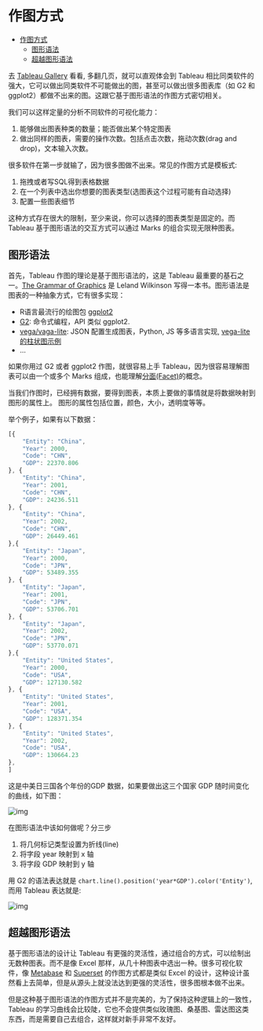 # 作图方式

<!-- TOC -->

- [作图方式](#作图方式)
  - [图形语法](#图形语法)
  - [超越图形语法](#超越图形语法)

<!-- /TOC -->

去 [Tableau Gallery](https://public.tableau.com/en-us/gallery/?tab=viz-of-the-day&type=viz-of-the-day) 看看, 多翻几页，就可以直观体会到 Tableau 相比同类软件的强大，它可以做出同类软件不可能做出的图，甚至可以做出很多图表库（如 G2 和 ggplot2）都做不出来的图。这跟它基于图形语法的作图方式密切相关。

我们可以这样定量的分析不同软件的可视化能力：
1. 能够做出图表种类的数量；能否做出某个特定图表
2. 做出同样的图表，需要的操作次数。包括点击次数，拖动次数(drag and drop)，文本输入次数。

很多软件在第一步就输了，因为很多图做不出来。常见的作图方式是模板式: 

1. 拖拽或者写SQL得到表格数据
2. 在一个列表中选出你想要的图表类型(选图表这个过程可能有自动选择)
3. 配置一些图表细节

这种方式存在很大的限制，至少来说，你可以选择的图表类型是固定的。而 Tableau 基于图形语法的交互方式可以通过 Marks 的组合实现无限种图表。


## 图形语法

首先，Tableau 作图的理论是基于图形语法的，这是 Tableau 最重要的基石之一。[The Grammar of Graphics](https://book.douban.com/subject/10123863/) 是 Leland Wilkinson 写得一本书。图形语法是图表的一种抽象方式，它有很多实现：

* R语言最流行的绘图包 [ggplot2](https://ggplot2.tidyverse.org)
* [G2](https://antv.alipay.com/zh-cn/g2/3.x/index.html): 命令式编程，API 类似 ggplot2. 
* [vega/vaga-lite](https://vega.github.io/vega-lite/): JSON 配置生成图表，Python, JS 等多语言实现, [vega-lite 的柱状图示例](https://vega.github.io/editor/#/examples/vega-lite/bar)
* ...

如果你用过 G2 或者 ggplot2 作图，就很容易上手 Tableau，因为很容易理解图表可以由一个或多个 Marks 组成，也能理解[分面(Facet)](https://www.yuque.com/antv/g2-docs/tutorial-facet)的概念。

当我们作图时，已经拥有数据，要得到图表，本质上要做的事情就是将数据映射到图形的属性上。
图形的属性包括位置，颜色，大小，透明度等等。

举个例子，如果有以下数据：

```js
[{
    "Entity": "China",
    "Year": 2000,
    "Code": "CHN",
    "GDP": 22370.806
}, {
    "Entity": "China",
    "Year": 2001,
    "Code": "CHN",
    "GDP": 24236.511
}, {
    "Entity": "China",
    "Year": 2002,
    "Code": "CHN",
    "GDP": 26449.461
},{
    "Entity": "Japan",
    "Year": 2000,
    "Code": "JPN",
    "GDP": 53489.355
}, {
    "Entity": "Japan",
    "Year": 2001,
    "Code": "JPN",
    "GDP": 53706.701
}, {
    "Entity": "Japan",
    "Year": 2002,
    "Code": "JPN",
    "GDP": 53770.071
},{
    "Entity": "United States",
    "Year": 2000,
    "Code": "USA",
    "GDP": 127130.582
}, {
    "Entity": "United States",
    "Year": 2001,
    "Code": "USA",
    "GDP": 128371.354
}, {
    "Entity": "United States",
    "Year": 2002,
    "Code": "USA",
    "GDP": 130664.23
}, 
]
```

这是中美日三国各个年份的GDP 数据，如果要做出这三个国家 GDP 随时间变化的曲线，如下图：

![img](https://si.geilicdn.com/img-25a90000016d7c0325df0a21924a-unadjust_554_497.png)

在图形语法中该如何做呢？分三步

1. 将几何标记类型设置为折线(line)
2. 将字段 year 映射到 x 轴
3. 将字段 GDP 映射到 y 轴

用 G2 的语法表达就是 `chart.line().position('year*GDP').color('Entity')`, 
而用 Tableau 表达就是:

![img](https://si.geilicdn.com/img-5eeb0000016d7c094d610a219248-unadjust_1798_1176.png)

## 超越图形语法

基于图形语法的设计让 Tableau 有更强的灵活性，通过组合的方式，可以绘制出无数种图表。而不是像 Excel 那样，从几十种图表中选出一种。很多可视化软件，像 [Metabase](https://github.com/metabase/metabase) 和 [Superset](https://github.com/apache/incubator-superset) 的作图方式都是类似 Excel 的设计，这种设计虽然看上去简单，但是从源头上就没法达到更强的灵活性，很多图根本做不出来。

但是这种基于图形语法的作图方式并不是完美的，为了保持这种逻辑上的一致性，Tableau 的学习曲线会比较陡，它也不会提供类似玫瑰图、桑基图、雷达图这类东西，而是需要自己去组合，这样就对新手非常不友好。

